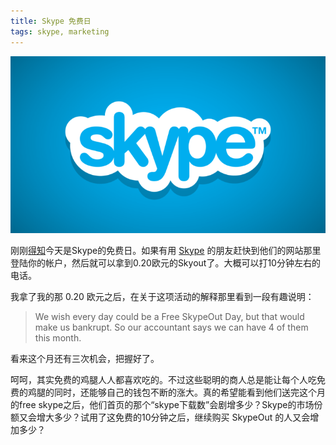 ```yaml
---
title: Skype 免费日
tags: skype, marketing
---
```


![初生牛犊 Skype Logo][logo]

刚刚[得知][skype]今天是Skype的免费日。如果有用 [Skype][skype-webiste] 的朋友赶快到他们的网站那里登陆你的帐户，然后就可以拿到0.20欧元的Skyout了。大概可以打10分钟左右的电话。

我拿了我的那 0.20 欧元之后，在关于这项活动的解释那里看到一段有趣说明：

> We wish every day could be a Free SkypeOut Day, but that would make us bankrupt. So our accountant says we can have 4 of them this month.

看来这个月还有三次机会，把握好了。

呵呵，其实免费的鸡腿人人都喜欢吃的。不过这些聪明的商人总是能让每个人吃免费的鸡腿的同时，还能够自己的钱包不断的涨大。真的希望能看到他们送完这个月的free skype之后，他们首页的那个“skype下载数”会剧增多少？Skype的市场份额又会增大多少？试用了这免费的10分钟之后，继续购买 SkypeOut 的人又会增加多少？

[skype]: http://web.archive.org/web/20061029230849/http://attaboy.cn/blog/index.php?job=art&articleid=a_20050712_112252
[skype-webiste]: http://web.archive.org/web/20061029230849/http://www.skype.com/
[logo]: /assets/images/posts/2005-07-skype-logo.png
